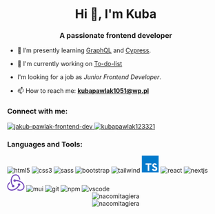 <!DOCTYPE html>
<html lang="en">

<head>
  <meta charset="UTF-8">
  <meta http-equiv="X-UA-Compatible" content="IE=edge">
  <meta name="viewport" content="width=device-width, initial-scale=1.0">
  <title>Document</title>
</head>

<body>
  <h1 align="center">Hi 👋, I'm Kuba</h1>
  <h3 align="center">A passionate frontend developer</h3>

  - 🌱 I’m presently learning [GraphQL](https://graphql.org) and
  [Cypress](https://docs.cypress.io/guides/overview/why-cypress).

  - 🔭 I'm currently working on [To-do-list](https://github.com/NacomiTagiera/To-do-list)

  - I'm looking for a job as _Junior Frontend Developer_.

  - 📫 How to reach me: **kubapawlak1051@wp.pl**

  <h3>Connect with me:</h3>
  <div>
    <a href="https://linkedin.com/in/jakub-pawlak-frontend-dev" target="blank">
      <img
        src="https://raw.githubusercontent.com/rahuldkjain/github-profile-readme-generator/master/src/images/icons/Social/linked-in-alt.svg"
        alt="jakub-pawlak-frontend-dev" height="30" width="40" />
    </a>
    <a href="https://fb.com/kubapawlak123321" target="blank">
      <img
        src="https://raw.githubusercontent.com/rahuldkjain/github-profile-readme-generator/master/src/images/icons/Social/facebook.svg"
        alt="kubapawlak123321" height="30" width="40" />
    </a>
  </div>

  <h3>Languages and Tools:</h3>
  <div>
    <img src="https://cdn.jsdelivr.net/gh/devicons/devicon/icons/html5/html5-original.svg" alt="html5" width="40"
      height="40" />
    <img src="https://cdn.jsdelivr.net/gh/devicons/devicon/icons/css3/css3-original.svg" alt="css3" width="40"
      height="40" />
    <img src="https://cdn.jsdelivr.net/gh/devicons/devicon/icons/sass/sass-original.svg" alt="sass" width="40"
      height="40" />
    <img src="https://cdn.jsdelivr.net/gh/devicons/devicon/icons/bootstrap/bootstrap-plain.svg" alt="bootstrap"
      width="40" height="40" />
    <img src="https://cdn.jsdelivr.net/gh/devicons/devicon/icons/tailwindcss/tailwindcss-plain.svg" alt="tailwind"
      width="40" height="40" />
    <img src="https://raw.githubusercontent.com/devicons/devicon/master/icons/typescript/typescript-original.svg"
      alt="typescript" width="40" height="40" />
    <img src="https://cdn.jsdelivr.net/gh/devicons/devicon/icons/react/react-original.svg" alt="react" width="40"
      height="40" />
    <img src="https://cdn.jsdelivr.net/gh/devicons/devicon/icons/nextjs/nextjs-original.svg" alt="nextjs" width="40"
      height="40" />
    <img src="https://raw.githubusercontent.com/devicons/devicon/master/icons/redux/redux-original.svg" alt="redux"
      width="40" height="40" />
    <img src="https://cdn.jsdelivr.net/gh/devicons/devicon/icons/materialui/materialui-original.svg" alt="mui"
      width="40" height="40" />
    <img src="https://www.vectorlogo.zone/logos/git-scm/git-scm-icon.svg" alt="git" width="40" height="40" />
    <img src="https://cdn.jsdelivr.net/gh/devicons/devicon/icons/npm/npm-original-wordmark.svg" alt="npm" width="40"
      height="40" />
    <img src="https://cdn.jsdelivr.net/gh/devicons/devicon/icons/vscode/vscode-original.svg" alt="vscode" width="40"
      height="40" />
  </div>
  <div align="center">
    <img
      src="https://github-readme-stats.vercel.app/api/top-langs?username=nacomitagiera&show_icons=true&locale=en&layout=compact"
      alt="nacomitagiera" />
  </div>
  <div align="center">
    <img src="https://github-readme-streak-stats.herokuapp.com/?user=nacomitagiera&theme=dark" alt="nacomitagiera" />
  </div>
</body>

</html>
